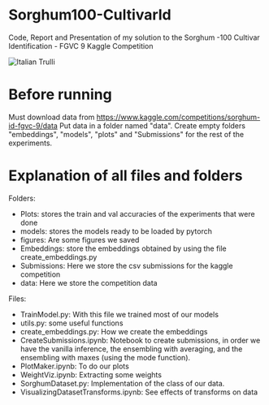 # Sorghum100-CultivarId
Code, Report and Presentation of my solution to the Sorghum -100 Cultivar Identification - FGVC 9 Kaggle Competition

<img src="figures/data_augmentation.png" alt="Italian Trulli">

# Before running

Must download data from https://www.kaggle.com/competitions/sorghum-id-fgvc-9/data
Put data in a folder named "data".
Create empty folders "embeddings", "models", "plots" and "Submissions" for the rest of the experiments.

# Explanation of all files and folders

Folders:
- Plots: stores the train and val accuracies of the experiments that were done
- models: stores the models ready to be loaded by pytorch
- figures: Are some figures we saved
- Embeddings: store the embeddings obtained by using the file create_embeddings.py
- Submissions: Here we store the csv submissions for the kaggle competition
- data: Here we store the competition data

Files:

- TrainModel.py: With this file we trained most of our models
- utils.py: some useful functions
- create_embeddings.py: How we create the embeddings
- CreateSubmissions.ipynb: Notebook to create submissions, in order we have the vanilla inference, the ensembling with averaging, and the ensembling with maxes (using the mode function).
- PlotMaker.ipynb: To do our plots
- WeightViz.ipynb: Extracting some weights
- SorghumDataset.py: Implementation of the class of our data.
- VisualizingDatasetTransforms.ipynb: See effects of transforms on data
